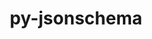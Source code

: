 ---
title: "py-jsonschema"
layout: cache
categories: [package, develop]
meta: {"versions": ["2.6.0", "4.17.3", "4.4.0"], "compilers": ["gcc@=11.1.0", "gcc@=11.4.0", "gcc@=7.3.1", "gcc@=7.5.0", "gcc@=9.4.0", "oneapi@=2024.0.0"], "oss": ["amzn2", "ubuntu18.04", "ubuntu20.04", "ubuntu22.04"], "platforms": ["linux"], "targets": ["aarch64", "neoverse_n1", "neoverse_v1", "neoverse_v2", "ppc64le", "x86_64_v3"], "stacks": ["aws-isc", "aws-isc-aarch64", "data-vis-sdk", "e4s", "e4s-neoverse-v2", "e4s-neoverse_v1", "e4s-oneapi", "e4s-power", "radiuss", "root"], "num_specs": 38, "num_specs_by_stack": {"root": 38, "aws-isc-aarch64": 2, "aws-isc": 1, "radiuss": 3, "e4s-power": 5, "data-vis-sdk": 2, "e4s-neoverse_v1": 5, "e4s-neoverse-v2": 5, "e4s": 6, "e4s-oneapi": 9}}
spec_details: [{"hash": "rbiourrivu6nduvo64glkcsbh2uc2bxz", "compiler": "gcc@=7.3.1", "versions": ["4.17.3"], "os": "amzn2", "platform": "linux", "target": "aarch64", "variants": ["build_system=python_pip", "~format-nongpl"], "stacks": ["root", "aws-isc-aarch64"], "size": "-", "tarball": "https://binaries.spack.io/develop/build_cache/linux-amzn2-aarch64/gcc-7.3.1/py-jsonschema-4.17.3/linux-amzn2-aarch64-gcc-7.3.1-py-jsonschema-4.17.3-rbiourrivu6nduvo64glkcsbh2uc2bxz.spack"}, {"hash": "s4kyirydwug4z75w72bri7htzktvu54r", "compiler": "gcc@=7.3.1", "versions": ["4.17.3"], "os": "amzn2", "platform": "linux", "target": "neoverse_n1", "variants": ["build_system=python_pip", "~format-nongpl"], "stacks": ["root", "aws-isc-aarch64"], "size": "-", "tarball": "https://binaries.spack.io/develop/build_cache/linux-amzn2-neoverse_n1/gcc-7.3.1/py-jsonschema-4.17.3/linux-amzn2-neoverse_n1-gcc-7.3.1-py-jsonschema-4.17.3-s4kyirydwug4z75w72bri7htzktvu54r.spack"}, {"hash": "pk4qzsnxa6hrzddct5r3akm4yjmxknsm", "compiler": "gcc@=7.3.1", "versions": ["4.17.3"], "os": "amzn2", "platform": "linux", "target": "x86_64_v3", "variants": ["build_system=python_pip", "~format-nongpl"], "stacks": ["aws-isc", "root"], "size": "-", "tarball": "https://binaries.spack.io/develop/build_cache/linux-amzn2-x86_64_v3/gcc-7.3.1/py-jsonschema-4.17.3/linux-amzn2-x86_64_v3-gcc-7.3.1-py-jsonschema-4.17.3-pk4qzsnxa6hrzddct5r3akm4yjmxknsm.spack"}, {"hash": "txtggpxfpuqciwz5oa42mzfyxguy7prr", "compiler": "gcc@=7.5.0", "versions": ["4.17.3"], "os": "ubuntu18.04", "platform": "linux", "target": "x86_64_v3", "variants": ["build_system=python_pip", "~format-nongpl"], "stacks": ["radiuss", "root"], "size": "-", "tarball": "https://binaries.spack.io/develop/build_cache/linux-ubuntu18.04-x86_64_v3/gcc-7.5.0/py-jsonschema-4.17.3/linux-ubuntu18.04-x86_64_v3-gcc-7.5.0-py-jsonschema-4.17.3-txtggpxfpuqciwz5oa42mzfyxguy7prr.spack"}, {"hash": "33p2m4gqixjj5mcybblznqjg3qhdffnb", "compiler": "gcc@=7.5.0", "versions": ["4.17.3"], "os": "ubuntu18.04", "platform": "linux", "target": "x86_64_v3", "variants": ["build_system=python_pip", "~format-nongpl"], "stacks": ["radiuss", "root"], "size": "-", "tarball": "https://binaries.spack.io/develop/build_cache/linux-ubuntu18.04-x86_64_v3/gcc-7.5.0/py-jsonschema-4.17.3/linux-ubuntu18.04-x86_64_v3-gcc-7.5.0-py-jsonschema-4.17.3-33p2m4gqixjj5mcybblznqjg3qhdffnb.spack"}, {"hash": "a6mcb5r2ccurdkttggmbhtjzsfgk4l7f", "compiler": "gcc@=7.5.0", "versions": ["4.17.3"], "os": "ubuntu18.04", "platform": "linux", "target": "x86_64_v3", "variants": ["build_system=python_pip", "~format-nongpl"], "stacks": ["radiuss", "root"], "size": "-", "tarball": "https://binaries.spack.io/develop/build_cache/linux-ubuntu18.04-x86_64_v3/gcc-7.5.0/py-jsonschema-4.17.3/linux-ubuntu18.04-x86_64_v3-gcc-7.5.0-py-jsonschema-4.17.3-a6mcb5r2ccurdkttggmbhtjzsfgk4l7f.spack"}, {"hash": "lfk3hzy34skqdtqvgneblozk76erikav", "compiler": "gcc@=9.4.0", "versions": ["4.17.3"], "os": "ubuntu20.04", "platform": "linux", "target": "ppc64le", "variants": ["build_system=python_pip", "~format-nongpl"], "stacks": ["e4s-power", "root"], "size": "-", "tarball": "https://binaries.spack.io/develop/build_cache/linux-ubuntu20.04-ppc64le/gcc-9.4.0/py-jsonschema-4.17.3/linux-ubuntu20.04-ppc64le-gcc-9.4.0-py-jsonschema-4.17.3-lfk3hzy34skqdtqvgneblozk76erikav.spack"}, {"hash": "lizbzyjamwpmkszfogb2h7bcdxk3ykh7", "compiler": "gcc@=9.4.0", "versions": ["4.17.3"], "os": "ubuntu20.04", "platform": "linux", "target": "ppc64le", "variants": ["build_system=python_pip", "~format-nongpl"], "stacks": ["e4s-power", "root"], "size": "-", "tarball": "https://binaries.spack.io/develop/build_cache/linux-ubuntu20.04-ppc64le/gcc-9.4.0/py-jsonschema-4.17.3/linux-ubuntu20.04-ppc64le-gcc-9.4.0-py-jsonschema-4.17.3-lizbzyjamwpmkszfogb2h7bcdxk3ykh7.spack"}, {"hash": "vgnwig6jwj7imtzzqjjfcfltlto2e6o7", "compiler": "gcc@=9.4.0", "versions": ["2.6.0"], "os": "ubuntu20.04", "platform": "linux", "target": "ppc64le", "variants": ["build_system=python_pip"], "stacks": ["e4s-power", "root"], "size": "-", "tarball": "https://binaries.spack.io/develop/build_cache/linux-ubuntu20.04-ppc64le/gcc-9.4.0/py-jsonschema-2.6.0/linux-ubuntu20.04-ppc64le-gcc-9.4.0-py-jsonschema-2.6.0-vgnwig6jwj7imtzzqjjfcfltlto2e6o7.spack"}, {"hash": "letmv72sy2w6co6vgnyxovtnp7tv6yew", "compiler": "gcc@=9.4.0", "versions": ["2.6.0"], "os": "ubuntu20.04", "platform": "linux", "target": "ppc64le", "variants": ["build_system=python_pip"], "stacks": ["e4s-power", "root"], "size": "-", "tarball": "https://binaries.spack.io/develop/build_cache/linux-ubuntu20.04-ppc64le/gcc-9.4.0/py-jsonschema-2.6.0/linux-ubuntu20.04-ppc64le-gcc-9.4.0-py-jsonschema-2.6.0-letmv72sy2w6co6vgnyxovtnp7tv6yew.spack"}, {"hash": "nalliqq2brdhvq6pqt4yfzvsnjpukcuf", "compiler": "gcc@=9.4.0", "versions": ["4.17.3"], "os": "ubuntu20.04", "platform": "linux", "target": "ppc64le", "variants": ["build_system=python_pip", "+format-nongpl"], "stacks": ["e4s-power", "root"], "size": "-", "tarball": "https://binaries.spack.io/develop/build_cache/linux-ubuntu20.04-ppc64le/gcc-9.4.0/py-jsonschema-4.17.3/linux-ubuntu20.04-ppc64le-gcc-9.4.0-py-jsonschema-4.17.3-nalliqq2brdhvq6pqt4yfzvsnjpukcuf.spack"}, {"hash": "ovtd3h7h22bzs2btr4ichntra275ywdc", "compiler": "gcc@=11.1.0", "versions": ["4.4.0"], "os": "ubuntu20.04", "platform": "linux", "target": "x86_64_v3", "variants": ["build_system=python_pip", "~format-nongpl"], "stacks": ["data-vis-sdk", "root"], "size": "-", "tarball": "https://binaries.spack.io/develop/build_cache/linux-ubuntu20.04-x86_64_v3/gcc-11.1.0/py-jsonschema-4.4.0/linux-ubuntu20.04-x86_64_v3-gcc-11.1.0-py-jsonschema-4.4.0-ovtd3h7h22bzs2btr4ichntra275ywdc.spack"}, {"hash": "riqe3xt5i7ho6h7muakg4ol5l4qvhmsf", "compiler": "gcc@=11.1.0", "versions": ["4.17.3"], "os": "ubuntu20.04", "platform": "linux", "target": "x86_64_v3", "variants": ["build_system=python_pip", "+format-nongpl"], "stacks": ["data-vis-sdk", "root"], "size": "-", "tarball": "https://binaries.spack.io/develop/build_cache/linux-ubuntu20.04-x86_64_v3/gcc-11.1.0/py-jsonschema-4.17.3/linux-ubuntu20.04-x86_64_v3-gcc-11.1.0-py-jsonschema-4.17.3-riqe3xt5i7ho6h7muakg4ol5l4qvhmsf.spack"}, {"hash": "f2nis5lpbbqz5j7qrfkuvrqcp2m6ae46", "compiler": "gcc@=11.4.0", "versions": ["4.17.3"], "os": "ubuntu22.04", "platform": "linux", "target": "neoverse_v1", "variants": ["build_system=python_pip", "+format-nongpl"], "stacks": ["e4s-neoverse_v1", "root"], "size": "-", "tarball": "https://binaries.spack.io/develop/build_cache/linux-ubuntu22.04-neoverse_v1/gcc-11.4.0/py-jsonschema-4.17.3/linux-ubuntu22.04-neoverse_v1-gcc-11.4.0-py-jsonschema-4.17.3-f2nis5lpbbqz5j7qrfkuvrqcp2m6ae46.spack"}, {"hash": "dkvopd5a4dclb2xqkbcn47dtpmk6lpso", "compiler": "gcc@=11.4.0", "versions": ["4.17.3"], "os": "ubuntu22.04", "platform": "linux", "target": "neoverse_v1", "variants": ["build_system=python_pip", "~format-nongpl"], "stacks": ["e4s-neoverse_v1", "root"], "size": "-", "tarball": "https://binaries.spack.io/develop/build_cache/linux-ubuntu22.04-neoverse_v1/gcc-11.4.0/py-jsonschema-4.17.3/linux-ubuntu22.04-neoverse_v1-gcc-11.4.0-py-jsonschema-4.17.3-dkvopd5a4dclb2xqkbcn47dtpmk6lpso.spack"}, {"hash": "dzoa5ge32sgf55yko3yf5d7em46ptxpf", "compiler": "gcc@=11.4.0", "versions": ["4.17.3"], "os": "ubuntu22.04", "platform": "linux", "target": "neoverse_v1", "variants": ["build_system=python_pip", "~format-nongpl"], "stacks": ["e4s-neoverse_v1", "root"], "size": "-", "tarball": "https://binaries.spack.io/develop/build_cache/linux-ubuntu22.04-neoverse_v1/gcc-11.4.0/py-jsonschema-4.17.3/linux-ubuntu22.04-neoverse_v1-gcc-11.4.0-py-jsonschema-4.17.3-dzoa5ge32sgf55yko3yf5d7em46ptxpf.spack"}, {"hash": "whnqfhtsf7gbnaqcvon4pmrmnnoclikm", "compiler": "gcc@=11.4.0", "versions": ["2.6.0"], "os": "ubuntu22.04", "platform": "linux", "target": "neoverse_v1", "variants": ["build_system=python_pip"], "stacks": ["e4s-neoverse_v1", "root"], "size": "-", "tarball": "https://binaries.spack.io/develop/build_cache/linux-ubuntu22.04-neoverse_v1/gcc-11.4.0/py-jsonschema-2.6.0/linux-ubuntu22.04-neoverse_v1-gcc-11.4.0-py-jsonschema-2.6.0-whnqfhtsf7gbnaqcvon4pmrmnnoclikm.spack"}, {"hash": "afo2nnpz5rf3cwntz32ziowrrjz2mtwr", "compiler": "gcc@=11.4.0", "versions": ["2.6.0"], "os": "ubuntu22.04", "platform": "linux", "target": "neoverse_v1", "variants": ["build_system=python_pip"], "stacks": ["e4s-neoverse_v1", "root"], "size": "-", "tarball": "https://binaries.spack.io/develop/build_cache/linux-ubuntu22.04-neoverse_v1/gcc-11.4.0/py-jsonschema-2.6.0/linux-ubuntu22.04-neoverse_v1-gcc-11.4.0-py-jsonschema-2.6.0-afo2nnpz5rf3cwntz32ziowrrjz2mtwr.spack"}, {"hash": "pswbgm7vsonhlrs6ewpgqv3sst4dkafi", "compiler": "gcc@=11.4.0", "versions": ["4.17.3"], "os": "ubuntu22.04", "platform": "linux", "target": "neoverse_v2", "variants": ["build_system=python_pip", "+format-nongpl"], "stacks": ["root", "e4s-neoverse-v2"], "size": "-", "tarball": "https://binaries.spack.io/develop/build_cache/linux-ubuntu22.04-neoverse_v2/gcc-11.4.0/py-jsonschema-4.17.3/linux-ubuntu22.04-neoverse_v2-gcc-11.4.0-py-jsonschema-4.17.3-pswbgm7vsonhlrs6ewpgqv3sst4dkafi.spack"}, {"hash": "ourcatdzdnauctkx66aasyzhistb3dfi", "compiler": "gcc@=11.4.0", "versions": ["4.17.3"], "os": "ubuntu22.04", "platform": "linux", "target": "neoverse_v2", "variants": ["build_system=python_pip", "~format-nongpl"], "stacks": ["root", "e4s-neoverse-v2"], "size": "-", "tarball": "https://binaries.spack.io/develop/build_cache/linux-ubuntu22.04-neoverse_v2/gcc-11.4.0/py-jsonschema-4.17.3/linux-ubuntu22.04-neoverse_v2-gcc-11.4.0-py-jsonschema-4.17.3-ourcatdzdnauctkx66aasyzhistb3dfi.spack"}, {"hash": "cobxlarl3socytupttwev2wkpj55cniy", "compiler": "gcc@=11.4.0", "versions": ["4.17.3"], "os": "ubuntu22.04", "platform": "linux", "target": "neoverse_v2", "variants": ["build_system=python_pip", "~format-nongpl"], "stacks": ["root", "e4s-neoverse-v2"], "size": "-", "tarball": "https://binaries.spack.io/develop/build_cache/linux-ubuntu22.04-neoverse_v2/gcc-11.4.0/py-jsonschema-4.17.3/linux-ubuntu22.04-neoverse_v2-gcc-11.4.0-py-jsonschema-4.17.3-cobxlarl3socytupttwev2wkpj55cniy.spack"}, {"hash": "neh3iii55ycuvef2bud3omkozh7v7zp3", "compiler": "gcc@=11.4.0", "versions": ["2.6.0"], "os": "ubuntu22.04", "platform": "linux", "target": "neoverse_v2", "variants": ["build_system=python_pip"], "stacks": ["root", "e4s-neoverse-v2"], "size": "-", "tarball": "https://binaries.spack.io/develop/build_cache/linux-ubuntu22.04-neoverse_v2/gcc-11.4.0/py-jsonschema-2.6.0/linux-ubuntu22.04-neoverse_v2-gcc-11.4.0-py-jsonschema-2.6.0-neh3iii55ycuvef2bud3omkozh7v7zp3.spack"}, {"hash": "ge3xbmhoodsbl5xbk2bfhaxmot44vnfv", "compiler": "gcc@=11.4.0", "versions": ["2.6.0"], "os": "ubuntu22.04", "platform": "linux", "target": "neoverse_v2", "variants": ["build_system=python_pip"], "stacks": ["root", "e4s-neoverse-v2"], "size": "-", "tarball": "https://binaries.spack.io/develop/build_cache/linux-ubuntu22.04-neoverse_v2/gcc-11.4.0/py-jsonschema-2.6.0/linux-ubuntu22.04-neoverse_v2-gcc-11.4.0-py-jsonschema-2.6.0-ge3xbmhoodsbl5xbk2bfhaxmot44vnfv.spack"}, {"hash": "6yingkp2xhwogr2737in37bvj6qv65c2", "compiler": "gcc@=11.4.0", "versions": ["4.4.0"], "os": "ubuntu22.04", "platform": "linux", "target": "x86_64_v3", "variants": ["build_system=python_pip", "~format-nongpl"], "stacks": ["e4s", "root"], "size": "-", "tarball": "https://binaries.spack.io/develop/build_cache/linux-ubuntu22.04-x86_64_v3/gcc-11.4.0/py-jsonschema-4.4.0/linux-ubuntu22.04-x86_64_v3-gcc-11.4.0-py-jsonschema-4.4.0-6yingkp2xhwogr2737in37bvj6qv65c2.spack"}, {"hash": "5gnsfwlmughoborfc5bpo2ftvfliyw5u", "compiler": "gcc@=11.4.0", "versions": ["4.17.3"], "os": "ubuntu22.04", "platform": "linux", "target": "x86_64_v3", "variants": ["build_system=python_pip", "~format-nongpl"], "stacks": ["e4s", "root"], "size": "-", "tarball": "https://binaries.spack.io/develop/build_cache/linux-ubuntu22.04-x86_64_v3/gcc-11.4.0/py-jsonschema-4.17.3/linux-ubuntu22.04-x86_64_v3-gcc-11.4.0-py-jsonschema-4.17.3-5gnsfwlmughoborfc5bpo2ftvfliyw5u.spack"}, {"hash": "fvmri3bytztopdgypuiz2m4nv2v35t4h", "compiler": "gcc@=11.4.0", "versions": ["4.17.3"], "os": "ubuntu22.04", "platform": "linux", "target": "x86_64_v3", "variants": ["build_system=python_pip", "~format-nongpl"], "stacks": ["e4s", "root"], "size": "-", "tarball": "https://binaries.spack.io/develop/build_cache/linux-ubuntu22.04-x86_64_v3/gcc-11.4.0/py-jsonschema-4.17.3/linux-ubuntu22.04-x86_64_v3-gcc-11.4.0-py-jsonschema-4.17.3-fvmri3bytztopdgypuiz2m4nv2v35t4h.spack"}, {"hash": "ncu4tp6pr4g7gzmlr6gfey4vvysxhkbe", "compiler": "gcc@=11.4.0", "versions": ["2.6.0"], "os": "ubuntu22.04", "platform": "linux", "target": "x86_64_v3", "variants": ["build_system=python_pip"], "stacks": ["e4s", "root"], "size": "-", "tarball": "https://binaries.spack.io/develop/build_cache/linux-ubuntu22.04-x86_64_v3/gcc-11.4.0/py-jsonschema-2.6.0/linux-ubuntu22.04-x86_64_v3-gcc-11.4.0-py-jsonschema-2.6.0-ncu4tp6pr4g7gzmlr6gfey4vvysxhkbe.spack"}, {"hash": "i24nrf7zr5y573jk7vs3bhyqjycnokue", "compiler": "gcc@=11.4.0", "versions": ["2.6.0"], "os": "ubuntu22.04", "platform": "linux", "target": "x86_64_v3", "variants": ["build_system=python_pip"], "stacks": ["e4s", "root"], "size": "-", "tarball": "https://binaries.spack.io/develop/build_cache/linux-ubuntu22.04-x86_64_v3/gcc-11.4.0/py-jsonschema-2.6.0/linux-ubuntu22.04-x86_64_v3-gcc-11.4.0-py-jsonschema-2.6.0-i24nrf7zr5y573jk7vs3bhyqjycnokue.spack"}, {"hash": "j6h2y5tjlmgwx35zw3x6epbqguugxapf", "compiler": "gcc@=11.4.0", "versions": ["4.17.3"], "os": "ubuntu22.04", "platform": "linux", "target": "x86_64_v3", "variants": ["build_system=python_pip", "+format-nongpl"], "stacks": ["e4s", "root"], "size": "-", "tarball": "https://binaries.spack.io/develop/build_cache/linux-ubuntu22.04-x86_64_v3/gcc-11.4.0/py-jsonschema-4.17.3/linux-ubuntu22.04-x86_64_v3-gcc-11.4.0-py-jsonschema-4.17.3-j6h2y5tjlmgwx35zw3x6epbqguugxapf.spack"}, {"hash": "7kxog4wnml222fi72zjnp5atzopdwqiu", "compiler": "oneapi@=2024.0.0", "versions": ["4.17.3"], "os": "ubuntu22.04", "platform": "linux", "target": "x86_64_v3", "variants": ["build_system=python_pip", "~format-nongpl"], "stacks": ["e4s-oneapi", "root"], "size": "-", "tarball": "https://binaries.spack.io/develop/build_cache/linux-ubuntu22.04-x86_64_v3/oneapi-2024.0.0/py-jsonschema-4.17.3/linux-ubuntu22.04-x86_64_v3-oneapi-2024.0.0-py-jsonschema-4.17.3-7kxog4wnml222fi72zjnp5atzopdwqiu.spack"}, {"hash": "6vp4lliptc32ocahu6ui46klf5iqavla", "compiler": "oneapi@=2024.0.0", "versions": ["4.17.3"], "os": "ubuntu22.04", "platform": "linux", "target": "x86_64_v3", "variants": ["build_system=python_pip", "~format-nongpl"], "stacks": ["e4s-oneapi", "root"], "size": "-", "tarball": "https://binaries.spack.io/develop/build_cache/linux-ubuntu22.04-x86_64_v3/oneapi-2024.0.0/py-jsonschema-4.17.3/linux-ubuntu22.04-x86_64_v3-oneapi-2024.0.0-py-jsonschema-4.17.3-6vp4lliptc32ocahu6ui46klf5iqavla.spack"}, {"hash": "w7qd4z5jhvhfzz5xibgne3velqczc7y6", "compiler": "oneapi@=2024.0.0", "versions": ["4.17.3"], "os": "ubuntu22.04", "platform": "linux", "target": "x86_64_v3", "variants": ["build_system=python_pip", "~format-nongpl"], "stacks": ["e4s-oneapi", "root"], "size": "-", "tarball": "https://binaries.spack.io/develop/build_cache/linux-ubuntu22.04-x86_64_v3/oneapi-2024.0.0/py-jsonschema-4.17.3/linux-ubuntu22.04-x86_64_v3-oneapi-2024.0.0-py-jsonschema-4.17.3-w7qd4z5jhvhfzz5xibgne3velqczc7y6.spack"}, {"hash": "mnsobdn2hbum7mkkqccuceod6aiqqjwk", "compiler": "oneapi@=2024.0.0", "versions": ["4.17.3"], "os": "ubuntu22.04", "platform": "linux", "target": "x86_64_v3", "variants": ["build_system=python_pip", "~format-nongpl"], "stacks": ["e4s-oneapi", "root"], "size": "-", "tarball": "https://binaries.spack.io/develop/build_cache/linux-ubuntu22.04-x86_64_v3/oneapi-2024.0.0/py-jsonschema-4.17.3/linux-ubuntu22.04-x86_64_v3-oneapi-2024.0.0-py-jsonschema-4.17.3-mnsobdn2hbum7mkkqccuceod6aiqqjwk.spack"}, {"hash": "xpnkft6f3eie2c32jxp2k3fyqput7eu3", "compiler": "oneapi@=2024.0.0", "versions": ["2.6.0"], "os": "ubuntu22.04", "platform": "linux", "target": "x86_64_v3", "variants": ["build_system=python_pip"], "stacks": ["e4s-oneapi", "root"], "size": "-", "tarball": "https://binaries.spack.io/develop/build_cache/linux-ubuntu22.04-x86_64_v3/oneapi-2024.0.0/py-jsonschema-2.6.0/linux-ubuntu22.04-x86_64_v3-oneapi-2024.0.0-py-jsonschema-2.6.0-xpnkft6f3eie2c32jxp2k3fyqput7eu3.spack"}, {"hash": "unhru7rlqcnqoqv7xbn42vnvupwmgenz", "compiler": "oneapi@=2024.0.0", "versions": ["2.6.0"], "os": "ubuntu22.04", "platform": "linux", "target": "x86_64_v3", "variants": ["build_system=python_pip"], "stacks": ["e4s-oneapi", "root"], "size": "-", "tarball": "https://binaries.spack.io/develop/build_cache/linux-ubuntu22.04-x86_64_v3/oneapi-2024.0.0/py-jsonschema-2.6.0/linux-ubuntu22.04-x86_64_v3-oneapi-2024.0.0-py-jsonschema-2.6.0-unhru7rlqcnqoqv7xbn42vnvupwmgenz.spack"}, {"hash": "6rf4u3iohefzw6klork3dcyrop27nxrc", "compiler": "oneapi@=2024.0.0", "versions": ["2.6.0"], "os": "ubuntu22.04", "platform": "linux", "target": "x86_64_v3", "variants": ["build_system=python_pip"], "stacks": ["e4s-oneapi", "root"], "size": "-", "tarball": "https://binaries.spack.io/develop/build_cache/linux-ubuntu22.04-x86_64_v3/oneapi-2024.0.0/py-jsonschema-2.6.0/linux-ubuntu22.04-x86_64_v3-oneapi-2024.0.0-py-jsonschema-2.6.0-6rf4u3iohefzw6klork3dcyrop27nxrc.spack"}, {"hash": "2drau2n2g2v5zepvkj7wnlvw3w73qcdv", "compiler": "oneapi@=2024.0.0", "versions": ["4.17.3"], "os": "ubuntu22.04", "platform": "linux", "target": "x86_64_v3", "variants": ["build_system=python_pip", "+format-nongpl"], "stacks": ["e4s-oneapi", "root"], "size": "-", "tarball": "https://binaries.spack.io/develop/build_cache/linux-ubuntu22.04-x86_64_v3/oneapi-2024.0.0/py-jsonschema-4.17.3/linux-ubuntu22.04-x86_64_v3-oneapi-2024.0.0-py-jsonschema-4.17.3-2drau2n2g2v5zepvkj7wnlvw3w73qcdv.spack"}, {"hash": "eq3dczelmokbqnjqyn26667ujnpmyxsy", "compiler": "oneapi@=2024.0.0", "versions": ["4.17.3"], "os": "ubuntu22.04", "platform": "linux", "target": "x86_64_v3", "variants": ["build_system=python_pip", "+format-nongpl"], "stacks": ["e4s-oneapi", "root"], "size": "-", "tarball": "https://binaries.spack.io/develop/build_cache/linux-ubuntu22.04-x86_64_v3/oneapi-2024.0.0/py-jsonschema-4.17.3/linux-ubuntu22.04-x86_64_v3-oneapi-2024.0.0-py-jsonschema-4.17.3-eq3dczelmokbqnjqyn26667ujnpmyxsy.spack"}]
---